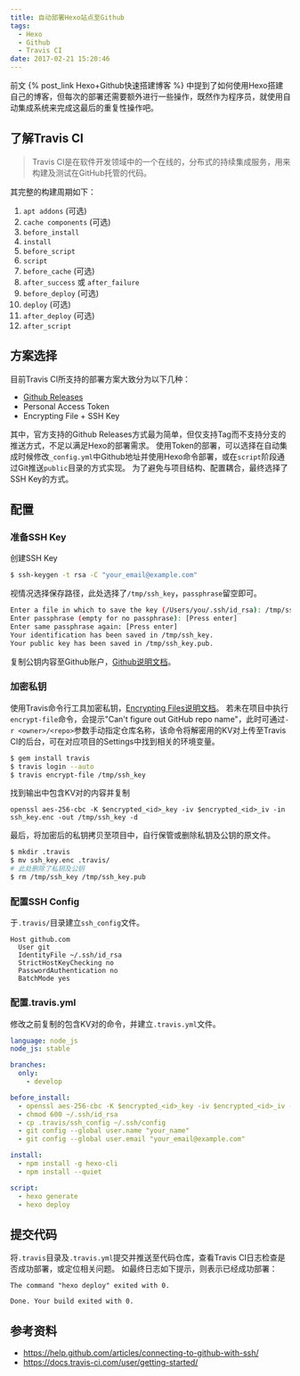 ```yaml
---
title: 自动部署Hexo站点至Github
tags:
  - Hexo
  - Github
  - Travis CI
date: 2017-02-21 15:20:46
---
```


前文 {% post_link Hexo+Github快速搭建博客 %} 中提到了如何使用Hexo搭建自己的博客，但每次的部署还需要额外进行一些操作，既然作为程序员，就使用自动集成系统来完成这最后的重复性操作吧。

<!-- more -->

## 了解Travis CI

> Travis CI是在软件开发领域中的一个在线的，分布式的持续集成服务，用来构建及测试在GitHub托管的代码。

其完整的构建周期如下：

1. `apt addons` (可选)
2. `cache components` (可选)
3. `before_install`
4. `install`
5. `before_script`
6. `script`
7. `before_cache` (可选)
8. `after_success` 或 `after_failure`
9. `before_deploy` (可选)
10. `deploy` (可选)
11. `after_deploy` (可选)
12. `after_script`

## 方案选择

目前Travis CI所支持的部署方案大致分为以下几种：

- [Github Releases](https://docs.travis-ci.com/user/deployment/releases/)
- Personal Access Token
- Encrypting File + SSH Key

其中，官方支持的Github Releases方式最为简单，但仅支持Tag而不支持分支的推送方式，不足以满足Hexo的部署需求。
使用Token的部署，可以选择在自动集成时候修改`_config.yml`中Github地址并使用Hexo命令部署，或在`script`阶段通过Git推送`public`目录的方式实现。
为了避免与项目结构、配置耦合，最终选择了SSH Key的方式。

## 配置

### 准备SSH Key

创建SSH Key

```bash
$ ssh-keygen -t rsa -C "your_email@example.com"
```

视情况选择保存路径，此处选择了`/tmp/ssh_key`，`passphrase`留空即可。

```bash
Enter a file in which to save the key (/Users/you/.ssh/id_rsa): /tmp/ssh_key
Enter passphrase (empty for no passphrase): [Press enter]
Enter same passphrase again: [Press enter]
Your identification has been saved in /tmp/ssh_key.
Your public key has been saved in /tmp/ssh_key.pub.
```

复制公钥内容至Github账户，[Github说明文档](https://help.github.com/articles/adding-a-new-ssh-key-to-your-github-account/)。

### 加密私钥

使用Travis命令行工具加密私钥，[Encrypting Files说明文档](https://docs.travis-ci.com/user/encrypting-files/)。
若未在项目中执行`encrypt-file`命令，会提示"Can't figure out GitHub repo name"，此时可通过`-r <owner>/<repo>`参数手动指定仓库名称，该命令将解密用的KV对上传至Travis CI的后台，可在对应项目的Settings中找到相关的环境变量。

```bash
$ gem install travis
$ travis login --auto
$ travis encrypt-file /tmp/ssh_key
```

找到输出中包含KV对的内容并复制
```
openssl aes-256-cbc -K $encrypted_<id>_key -iv $encrypted_<id>_iv -in ssh_key.enc -out /tmp/ssh_key -d
```

最后，将加密后的私钥拷贝至项目中，自行保管或删除私钥及公钥的原文件。

```bash
$ mkdir .travis
$ mv ssh_key.enc .travis/
# 此处删除了私钥及公钥
$ rm /tmp/ssh_key /tmp/ssh_key.pub
```

### 配置SSH Config

于`.travis/`目录建立`ssh_config`文件。

```
Host github.com
  User git
  IdentityFile ~/.ssh/id_rsa
  StrictHostKeyChecking no
  PasswordAuthentication no
  BatchMode yes
```

### 配置.travis.yml

修改之前复制的包含KV对的命令，并建立`.travis.yml`文件。

```yaml
language: node_js
node_js: stable

branches:
  only:
    - develop

before_install:
  - openssl aes-256-cbc -K $encrypted_<id>_key -iv $encrypted_<id>_iv -in .travis/ssh_key.enc -out ~/.ssh/id_rsa -d
  - chmod 600 ~/.ssh/id_rsa
  - cp .travis/ssh_config ~/.ssh/config
  - git config --global user.name "your_name"
  - git config --global user.email "your_email@example.com"

install:
  - npm install -g hexo-cli
  - npm install --quiet

script:
  - hexo generate
  - hexo deploy
```

## 提交代码

将`.travis`目录及`.travis.yml`提交并推送至代码仓库，查看Travis CI日志检查是否成功部署，或定位相关问题。
如最终日志如下提示，则表示已经成功部署：

```
The command "hexo deploy" exited with 0.

Done. Your build exited with 0.
```


## 参考资料

- https://help.github.com/articles/connecting-to-github-with-ssh/
- https://docs.travis-ci.com/user/getting-started/

